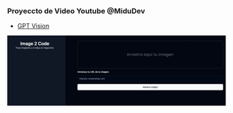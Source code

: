 ### Proyeccto de Video Youtube @MiduDev

- [GPT Vision](https://www.youtube.com/watch?v=Mhk78pRLHeo)

![Frontend](./public/screenshotFront.png)
